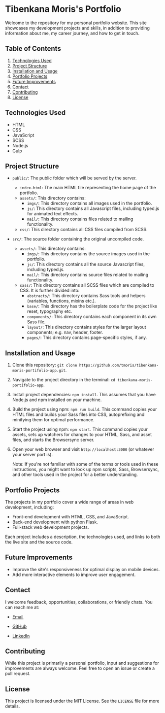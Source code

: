 # Tibenkana Moris's Portfolio

Welcome to the repository for my personal portfolio website. This site showcases my development projects and skills, in addition to providing information about me, my career journey, and how to get in touch.

## Table of Contents

1. [Technologies Used](#technologies-used)
2. [Project Structure](#project-structure)
3. [Installation and Usage](#installation-and-usage)
4. [Portfolio Projects](#portfolio-projects)
5. [Future Improvements](#future-improvements)
6. [Contact](#contact)
7. [Contributing](#contributing)
8. [License](#license)

## Technologies Used

- HTML
- CSS
- JavaScript
- SCSS
- Node.js
- Gulp

## Project Structure

- `public/`: The public folder which will be served by the server.

  - `index.html`: The main HTML file representing the home page of the portfolio.
  - `assets/`: This directory contains:
    - `imgs/`: This directory contains all images used in the portfolio.
    - `js/`: This directory contains all Javascript files, including typed.js for animated text effects.
    - `mail/`: This directory contains files related to mailing functionality.
  - `css/`: This directory contains all CSS files compiled from SCSS.

- `src/`: The source folder containing the original uncompiled code.
  - `assets/`: This directory contains:
    - `imgs/`: This directory contains the source images used in the portfolio.
    - `js/`: This directory contains all the source Javascript files, including typed.js.
    - `mail/`: This directory contains source files related to mailing functionality.
  - `sass/`: This directory contains all SCSS files which are compiled to CSS. It is further divided into:
    - `abstracts/`: This directory contains Sass tools and helpers (variables, functions, mixins etc.).
    - `base/`: This directory has the boilerplate code for the project like reset, typography etc.
    - `components/`: This directory contains each component in its own Sass file.
    - `layout/`: This directory contains styles for the larger layout components; e.g. nav, header, footer.
    - `pages/`: This directory contains page-specific styles, if any.

## Installation and Usage

1. Clone this repository: `git clone https://github.com/tmoris/tibenkana-moris-portifolio-app.git`.
2. Navigate to the project directory in the terminal: `cd tibenkana-moris-portifolio-app`.
3. Install project dependencies: `npm install`. This assumes that you have Node.js and npm installed on your machine.
4. Build the project using npm: `npm run build`. This command copies your HTML files and builds your Sass files into CSS, autoprefixing and minifying them for optimal performance.
5. Start the project using npm: `npm start`. This command copies your assets, sets up watchers for changes to your HTML, Sass, and asset files, and starts the Browsersync server.
6. Open your web browser and visit `http://localhost:3000` (or whatever your server port is).

   Note: If you're not familiar with some of the terms or tools used in these instructions, you might want to look up npm scripts, Sass, Browsersync, and other tools used in the project for a better understanding.

## Portfolio Projects

The projects in my portfolio cover a wide range of areas in web development, including:

- Front-end development with HTML, CSS, and JavaScript.
- Back-end development with python Flask.
- Full-stack web development projects.

Each project includes a description, the technologies used, and links to both the live site and the source code.

## Future Improvements

- Improve the site's responsiveness for optimal display on mobile devices.
- Add more interactive elements to improve user engagement.

## Contact

I welcome feedback, opportunities, collaborations, or friendly chats. You can reach me at:

- [Email](mailto:tibenkanamoris@gmail.com)
- [GitHub](https://github.com/tmoris)

- [LinkedIn](https://www.linkedin.com/in/moris-tibenkana-34116b182/)

## Contributing

While this project is primarily a personal portfolio, input and suggestions for improvements are always welcome. Feel free to open an issue or create a pull request.

## License

This project is licensed under the MIT License. See the `LICENSE` file for more details.
